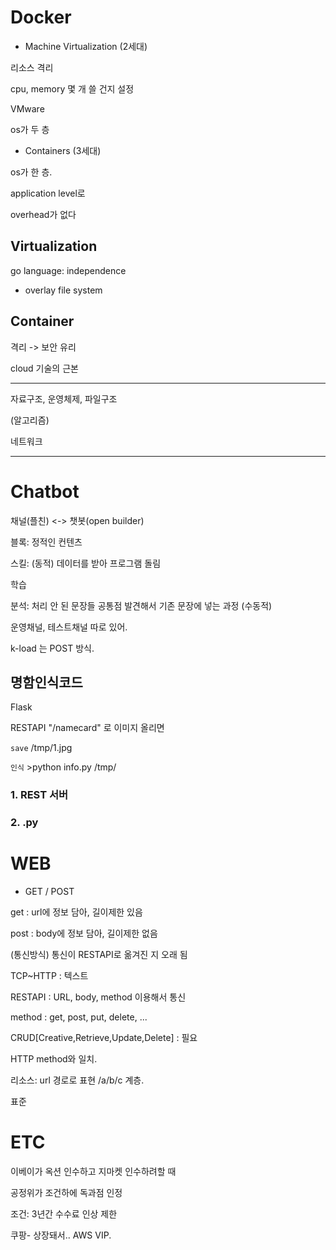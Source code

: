 # Docker

* Machine Virtualization (2세대)

리소스 격리

cpu, memory 몇 개 쓸 건지 설정

VMware

os가 두 층

* Containers (3세대)

os가 한 층.

application level로

overhead가 없다

## Virtualization

go language: independence





* overlay file system

## Container

격리 -> 보안 유리

cloud 기술의 근본





---

자료구조, 운영체제, 파일구조

(알고리즘)

네트워크

---



# Chatbot

채널(플친) <-> 챗봇(open builder)



블록: 정적인 컨텐츠

스킬: (동적) 데이터를 받아 프로그램 돌림

학습

분석: 처리 안 된 문장들 공통점 발견해서 기존 문장에 넣는 과정 (수동적)



운영채널, 테스트채널 따로 있어.



k-load 는 POST 방식.







## 명함인식코드

Flask

RESTAPI "/namecard" 로 이미지 올리면

`save` /tmp/1.jpg

`인식` >python info.py   /tmp/

### 1. REST 서버

### 2. .py















# WEB

* GET / POST

get : url에 정보 담아, 길이제한 있음

post : body에 정보 담아, 길이제한 없음

(통신방식) 통신이 RESTAPI로 옮겨진 지 오래 됨

TCP~HTTP : 텍스트

RESTAPI : URL, body, method 이용해서 통신

method : get, post, put, delete, ...

CRUD[Creative,Retrieve,Update,Delete] : 필요

HTTP method와 일치.

리소스: url 경로로 표현 /a/b/c 계층.

표준



# ETC

이베이가 옥션 인수하고 지마켓 인수하려할 때

공정위가 조건하에 독과점 인정

조건: 3년간 수수료 인상 제한

쿠팡- 상장돼서.. AWS VIP. 